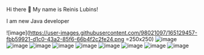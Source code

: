 Hi there 👋 My name is Reinis Lubins!

I am new Java developer

![image](https://user-images.githubusercontent.com/98021097/165129457-fbb59921-d1c0-43a2-85f6-66b4f2c2fe24.png =250x250)
![image](https://user-images.githubusercontent.com/98021097/165130352-70940ba1-1673-4e60-97ba-a45498dd41fc.png)
![image](https://user-images.githubusercontent.com/98021097/165131080-eb841a43-7902-48f9-a454-06c1f13e13c3.png)
![image](https://user-images.githubusercontent.com/98021097/165131134-b83b19c4-42f7-4f00-8bf5-07f3b4b87c92.png)
![image](https://user-images.githubusercontent.com/98021097/165131291-5f880e93-530c-4849-b0ee-028f5313442f.png)
![image](https://user-images.githubusercontent.com/98021097/165131536-874459c2-4bc3-48b3-9f14-65c0c6e92063.png)
![image](https://user-images.githubusercontent.com/98021097/165131594-eb5560fc-6c8b-40af-bd80-c10af957ac45.png)
![image](https://user-images.githubusercontent.com/98021097/165131737-5f071f06-358c-446a-a543-c294bdd897a9.png)
![image](https://user-images.githubusercontent.com/98021097/165131646-836a6bfd-3765-4e0a-87ce-f80247c08330.png)
![image](https://user-images.githubusercontent.com/98021097/165131847-71574b23-d4fa-4e1c-af37-87117247d15c.png)





